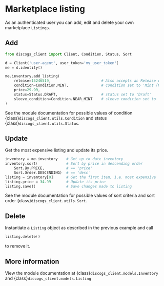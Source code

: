 # Marketplace listing

As an authenticated user you can add, edit and delete your own marketplace `Listing`s.

## Add

```python
from discogs_client import Client, Condition, Status, Sort

d = Client('user-agent', user_token='my_user_token')
me = d.identity()

me.inventory.add_listing(
    release=15246519,                       # Also accepts an Release object
    condition=Condition.MINT,               # condition set to 'Mint (M)'
    price=29.99,
    status=Status.DRAFT,                    # status set to 'Draft'
    sleeve_condition=Condition.NEAR_MINT    # sleeve condition set to 'Near Mint (NM or M-)'
)
```

See the module documentation for possible values of condition {class}`discogs_client.utils.Condition` and status {class}`discogs_client.utils.Status`.


## Update

Get the most expensive listing and update its price.

```python
inventory = me.inventory    # Get up to date inventory
inventory.sort(             # Sort by price in descending order
    Sort.By.PRICE,          # == 'price'
    Sort.Order.DESCENDING)  # == 'desc'
listing = inventory[0]      # Get the first item, i.e. most expensive
listing.price = 34.99       # Update its price
listing.save()              # Save changes made to listing
```

See the module documentation for possible values of sort criteria and sort
order {class}`discogs_client.utils.Sort`.

## Delete

Instantiate a `Listing` object as described in the previous example and call

```python
listing.delete()
```

to remove it.

## More information

View the module documentation at {class}`discogs_client.models.Inventory` and {class}`discogs_client.models.Listing`